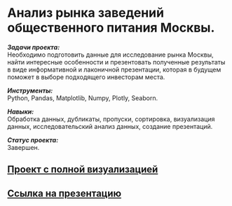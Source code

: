 # Анализ рынка заведений общественного питания Москвы.

***Задачи проекта:***<br>
Необходимо подготовить данные для исследование рынка Москвы, найти интересные особенности и презентовать полученные результаты в виде информативной и лаконичной презентации, которая в будущем поможет в выборе подходящего инвесторам места.

***Инструменты:***<br>
Python, Pandas, Matplotlib, Numpy, Plotly, Seaborn.

***Навыки:***<br>
Обработка данных, дубликаты, пропуски, сортировка, визуализация данных, исследовательский анализ данных, создание презентаций.

***Статус проекта:*** <br>
Завершен.

## [Проект с полной визуализацией](https://nbviewer.org/github/alexkandinsky/yandex_practicum_data_analyst/blob/main/09.%20Как%20рассказать%20историю%20с%20помощью%20данных/09_project_public_catering.ipynb)

## [Ссылка на презентацию](https://github.com/alexkandinsky/yandex_practicum_data_analyst/blob/main/09.%20Как%20рассказать%20историю%20с%20помощью%20данных/Анализ%20рынка%20заведений%20заведений%20общественного%20питания%20Москвы.pdf)
